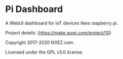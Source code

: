 # Pi Dashboard
A WebUI dashboard for IoT devices likes raspberry pi.

Project details: (https://make.quwj.com/project/10)

Copyright 2017-2020 NXEZ.com.

Licensed under the GPL v3.0 license.